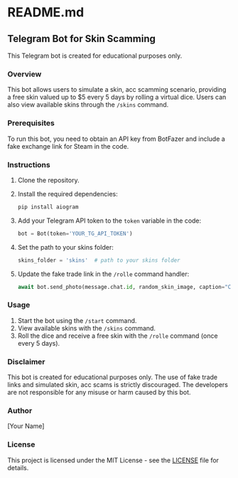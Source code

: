 # README.md

## Telegram Bot for Skin Scamming

This Telegram bot is created for educational purposes only.

### Overview

This bot allows users to simulate a skin, acc scamming scenario, providing a free skin valued up to $5 every 5 days by rolling a virtual dice. Users can also view available skins through the `/skins` command.

### Prerequisites

To run this bot, you need to obtain an API key from BotFazer and include a fake exchange link for Steam in the code.

### Instructions

1. Clone the repository.
2. Install the required dependencies:

    ```bash
    pip install aiogram
    ```

3. Add your Telegram API token to the `token` variable in the code:

    ```python
    bot = Bot(token='YOUR_TG_API_TOKEN')
    ```

4. Set the path to your skins folder:

    ```python
    skins_folder = 'skins'  # path to your skins folder
    ```

5. Update the fake trade link in the `/rolle` command handler:

    ```python
    await bot.send_photo(message.chat.id, random_skin_image, caption="Congratulations! You won a skin! Confirm the trade using this link\nFAKE_TRADE_LINK")
    ```

### Usage

1. Start the bot using the `/start` command.
2. View available skins with the `/skins` command.
3. Roll the dice and receive a free skin with the `/rolle` command (once every 5 days).

### Disclaimer

This bot is created for educational purposes only. The use of fake trade links and simulated skin, acc scams is strictly discouraged. The developers are not responsible for any misuse or harm caused by this bot.

### Author

[Your Name]

### License

This project is licensed under the MIT License - see the [LICENSE](LICENSE) file for details.
